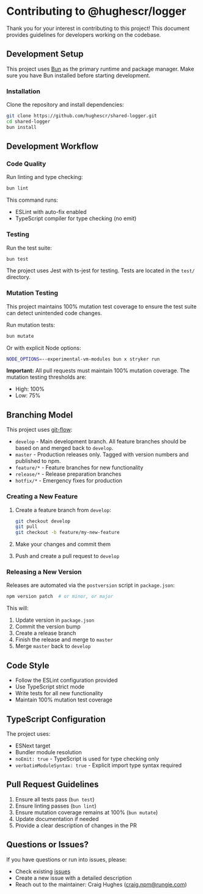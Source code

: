 # Contributing to @hughescr/logger

Thank you for your interest in contributing to this project! This document provides guidelines for developers working on the codebase.

## Development Setup

This project uses [Bun](https://bun.sh) as the primary runtime and package manager. Make sure you have Bun installed before starting development.

### Installation

Clone the repository and install dependencies:

```bash
git clone https://github.com/hughescr/shared-logger.git
cd shared-logger
bun install
```

## Development Workflow

### Code Quality

Run linting and type checking:

```bash
bun lint
```

This command runs:
- ESLint with auto-fix enabled
- TypeScript compiler for type checking (no emit)

### Testing

Run the test suite:

```bash
bun test
```

The project uses Jest with ts-jest for testing. Tests are located in the `test/` directory.

### Mutation Testing

This project maintains 100% mutation test coverage to ensure the test suite can detect unintended code changes.

Run mutation tests:

```bash
bun mutate
```

Or with explicit Node options:

```bash
NODE_OPTIONS=--experimental-vm-modules bun x stryker run
```

**Important:** All pull requests must maintain 100% mutation coverage. The mutation testing thresholds are:
- High: 100%
- Low: 75%

## Branching Model

This project uses [git-flow](https://nvie.com/posts/a-successful-git-branching-model/):

- `develop` - Main development branch. All feature branches should be based on and merged back to `develop`.
- `master` - Production releases only. Tagged with version numbers and published to npm.
- `feature/*` - Feature branches for new functionality
- `release/*` - Release preparation branches
- `hotfix/*` - Emergency fixes for production

### Creating a New Feature

1. Create a feature branch from `develop`:
   ```bash
   git checkout develop
   git pull
   git checkout -b feature/my-new-feature
   ```

2. Make your changes and commit them

3. Push and create a pull request to `develop`

### Releasing a New Version

Releases are automated via the `postversion` script in `package.json`:

```bash
npm version patch  # or minor, or major
```

This will:
1. Update version in `package.json`
2. Commit the version bump
3. Create a release branch
4. Finish the release and merge to `master`
5. Merge `master` back to `develop`

## Code Style

- Follow the ESLint configuration provided
- Use TypeScript strict mode
- Write tests for all new functionality
- Maintain 100% mutation test coverage

## TypeScript Configuration

The project uses:
- ESNext target
- Bundler module resolution
- `noEmit: true` - TypeScript is used for type checking only
- `verbatimModuleSyntax: true` - Explicit import type syntax required

## Pull Request Guidelines

1. Ensure all tests pass (`bun test`)
2. Ensure linting passes (`bun lint`)
3. Ensure mutation coverage remains at 100% (`bun mutate`)
4. Update documentation if needed
5. Provide a clear description of changes in the PR

## Questions or Issues?

If you have questions or run into issues, please:
- Check existing [issues](https://github.com/hughescr/shared-logger/issues)
- Create a new issue with a detailed description
- Reach out to the maintainer: Craig Hughes (craig.npm@rungie.com)
